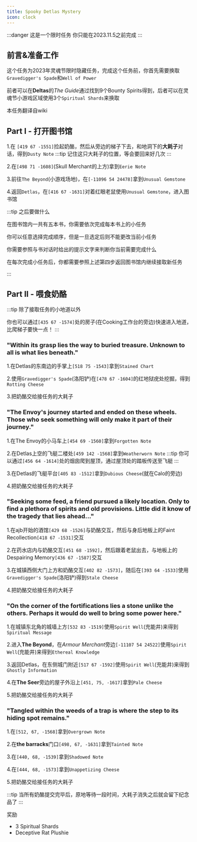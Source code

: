 ```yaml
---
title: Spooky Detlas Mystery
icon: clock
---
```


:::danger 这是一个限时任务
你只能在2023.11.5之前完成
:::

## 前言&准备工作

这个任务为2023年灵魂节限时隐藏任务，完成这个任务前，你首先需要换取`Gravedigger's Spade`和`Well of Power`

前者可以在**Deltas**的*The Guide*通过找到9个Bounty Spirits得到，后者可以在灵魂节小游戏区域使用3个`Spiritual Shards`来换取

本任务翻译自wiki

## Part I - 打开图书馆

1.在 `[419 67 -1551]`捡起奶酪，然后从旁边的梯子下去，和地洞下的**大耗子**对话，得到`Dusty Note`
:::tip
记住这只大耗子的位置，等会要回来好几次
:::


2.在`[498 71 -1608]`(Skull Merchant的上方)拿到`Eerie Note`

3.前往`The Beyond`(小游戏场地)，在`[-11096 54 24478]`拿到`Unusual Gemstone`

4.返回`Detlas`，在`[416 67 -1631]`对着红眼老鼠使用`Unusual Gemstone`，进入图书馆

:::tip 之后要做什么

在图书馆内一共有五本书，你需要依次完成每本书上的小任务

你可以任意选择完成顺序，但是一旦选定后则不能更改当前小任务

你需要参照与书对话时给出的提示文字来判断你当前需要完成什么

在每次完成小任务后，你都需要参照上述第四步返回图书馆内继续接取新任务

:::

## Part II - 喂食奶酪
:::tip
除了接取任务的小地道以外

你也可以通过`[435 67 -1574]`处的房子(在Cooking工作台的旁边)快速进入地道，比爬梯子要快一点！
:::
### "Within its grasp lies the way to buried treasure. Unknown to all is what lies beneath."

1.在Detlas的东南边的手掌上`[518 75 -1543]`拿到`Stained Chart` 

2.使用`Gravedigger's Spade`(洛阳铲)在`[478 67 -1604]`的红地狱疣处挖掘，得到`Rotting Cheese`

3.把奶酪交给接任务的大耗子

### "The Envoy's journey started and ended on these wheels. Those who seek something will only make it part of their journey."

1.在The Envoy的小马车上`[454 69 -1560]`拿到`Forgotten Note`

2.在Detlas上空的飞艇二楼处`[459 142 -1568]`拿到`Weatherworn Note`
:::tip
你可以通过`[456 64 -1614]`处的烟囱爬到屋顶，通过屋顶处的踏板传送至飞艇
:::

3.在Detlas的飞艇平台`[405 83 -1512]`拿到`Dubious Cheese`(就在Calo的旁边)

4.把奶酪交给接任务的大耗子

### "Seeking some feed, a friend pursued a likely location. Only to find a plethora of spirits and old provisions. Little did it know of the tragedy that lies ahead..."

1.在ajb开始的酒馆`[429 68 -1526]`与奶酪交互，然后与身后地板上的Faint Recollection`[418 67 -1531]`交互

2.在药水店内与奶酪交互`[451 68 -1592]`，然后跟着老鼠出去，与地板上的Despairing Memory`[436 67 -1587]`交互

3.在城镇西侧大门上方和奶酪交互`[402 82 -1573]`，随后在`[393 64 -1533]`使用`Gravedigger's Spade`(洛阳铲)得到`Stale Cheese`

4.把奶酪交给接任务的大耗子

### "On the corner of the fortifications lies a stone unlike the others. Perhaps it would do well to bring some power here."

1.在城镇东北角的城墙上方`[532 83 -1519]`使用`Spirit Well`(充能井)来得到`Spiritual Message`

2.进入**The Beyond**，在*Armour Merchant*旁边`[-11107 54 24522]`使用`Spirit Well`(充能井)来得到`Ethereal Knowledge`

3.返回Detlas，在东侧城门附近`[517 67 -1592]`使用`Spirit Well`(充能井)来得到`Ghostly Information`

4.在**The Seer**旁边的屋子外沿上`[451, 75, -1617]`拿到`Pale Cheese`

5.把奶酪交给接任务的大耗子

### "Tangled within the weeds of a trap is where the step to its hiding spot remains."

1.在`[512, 67, -1568]`拿到`Overgrown Note`

2.在**the barracks**门口`[498, 67, -1631]`拿到`Tainted Note`

3.在`[440, 68, -1539]`拿到`Shadowed Note`

4.在`[444, 68, -1573]`拿到`Unappetizing Cheese`

5.把奶酪交给接任务的大耗子

:::tip
当所有奶酪提交完毕后，原地等待一段时间，大耗子消失之后就会留下纪念品了
:::

奖励
+ 3 Spiritual Shards
+ Deceptive Rat Plushie



